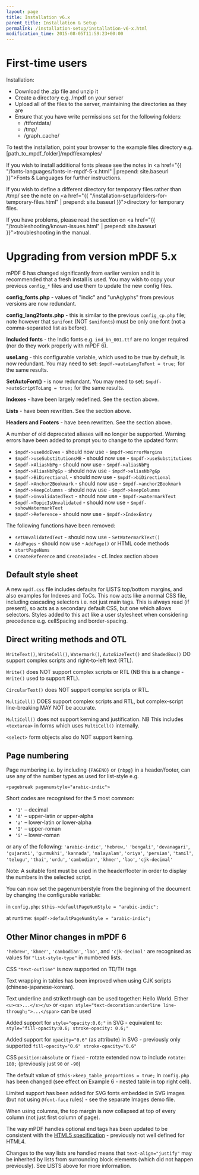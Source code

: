 ```yaml
---
layout: page
title: Installation v6.x
parent_title: Installation & Setup
permalink: /installation-setup/installation-v6-x.html
modification_time: 2015-08-05T11:59:23+00:00
---
```


# First-time users

Installation:

- Download the .zip file and unzip it
- Create a directory e.g. <span class="filename">/mpdf</span> on your server
- Upload all of the files to the server, maintaining the directories as they are
- Ensure that you have write permissions set for the following folders:
    + <span class="filename">/ttfontdata/</span>
    + <span class="filename">/tmp/</span>
    + <span class="filename">/graph_cache/</span>

To test the installation, point your browser to the example files directory e.g. 
<span class="filename">[path_to_mpdf_folder]/mpdf/examples/</span>

If you wish to install additional fonts please see the notes in 
<a href="{{ "/fonts-languages/fonts-in-mpdf-5-x.html" | prepend: site.baseurl }}">Fonts &amp; Languages</a> 
for further instructions.

If you wish to define a different directory for temporary files rather than <span class="filename">/tmp/</span> see 
the note on <a href="{{ "/installation-setup/folders-for-temporary-files.html" | prepend: site.baseurl }}">directory 
for temporary files</a>.

If you have problems, please read the section on 
<a href="{{ "/troubleshooting/known-issues.html" | prepend: site.baseurl }}">troubleshooting</a> in the manual.

# Upgrading from version mPDF 5.x

mPDF 6 has changed significantly from earlier version and it is recommended that a fresh install is used. You may 
wish to copy your previous `config_*` files and use them to update the new config files.

**config_fonts.php** - values of "indic" and "unAglyphs" from previous versions are now redundant.

**config_lang2fonts.php** - this is similar to the previous `config_cp.php` file; note however that 
`$unifont` (NOT `$unifonts`) must be only one font (not a comma-separated list as before).

**Included fonts** - the Indic fonts e.g. `ind_bn_001.ttf` are no longer required (nor do they work properly with mPDF 6).

**useLang** - this configurable variable, which used to be true by default, is now redundant. You may need to set: 
`$mpdf->autoLangToFont = true;` for the same results.

**SetAutoFont()** - is now redundant. You may need to set: `$mpdf->autoScriptToLang = true;` for the same results.

**Indexes** - have been largely redefined. See the section above.

**Lists** - have been rewritten. See the section above.

**Headers and Footers** - have been rewritten. See the section above.

A number of old deprecated aliases will no longer be supported. Warning errors have been added to prompt you to 
change to the updated form:

- `$mpdf->useOddEven` - should now use - `$mpdf->mirrorMargins`
- `$mpdf->useSubstitutionsMB` - should now use - `$mpdf->useSubstitutions`
- `$mpdf->AliasNbPg` - should now use - `$mpdf->aliasNbPg`
- `$mpdf->AliasNbPgGp` - should now use - `$mpdf->aliasNbPgGp`
- `$mpdf->BiDirectional` - should now use - `$mpdf->biDirectional`
- `$mpdf->Anchor2Bookmark` - should now use - `$mpdf->anchor2Bookmark`
- `$mpdf->KeepColumns` - should now use - `$mpdf->keepColumns`
- `$mpdf->UnvalidatedText` - should now use - `$mpdf->watermarkText`
- `$mpdf->TopicIsUnvalidated` - should now use - `$mpdf->showWatermarkText`
- `$mpdf->Reference` - should now use - `$mpdf->IndexEntry`

The following functions have been removed:

- `setUnvalidatedText` - should now use - `SetWatermarkText()` 
- `AddPages` - should now use - `AddPage()` or HTML code methods 
- `startPageNums`
- `CreateReference` and `CreateIndex` - cf. Index section above

## Default style sheet

A new `mpdf.css` file includes defaults for LISTS top/bottom margins, and also examples for Indexes and ToCs. 
This now acts like a normal CSS file, including cascading selectors i.e. not just main tags. This is always read 
(if present), so acts as a secondary default CSS, but one which allows selectors. Styles added to this act like a 
user stylesheet when considering precedence e.g. cellSpacing and border-spacing.

## Direct writing methods and OTL

`WriteText()`, `WriteCell()`, `Watermark()`, `AutoSizeText()` and `ShadedBox()` DO support complex scripts and right-to-left 
text (RTL).

`Write()` does NOT support complex scripts or RTL (NB this is a change - `Write()` used to support RTL).

`CircularText()` does NOT support complex scripts or RTL.

`MultiCell()` DOES support complex scripts and RTL, but complex-script line-breaking MAY NOT be accurate.

`MultiCell()` does not support kerning and justification. NB This includes `<textarea>` in forms which uses 
`MultiCell()` internally.

`<select>` form objects also do NOT support kerning.

## Page numbering

Page numbering i.e. by including `{PAGENO}` or `{‌nbpg}` in a header/footer, can use any of the number types as 
used for list-style e.g.

`<pagebreak pagenumstyle="arabic-indic">`

Short codes are recognised for the 5 most common:

- `'1'` – decimal
- `'A'` – upper-latin or upper-alpha
- `'a'` – lower-latin or lower-alpha
- `'I'` – upper-roman
- `'i'` – lower-roman

or any of the following: `'arabic-indic'`, `'hebrew,'` `'bengali'`, `'devanagari'`, `'gujarati'`, `'gurmukhi'`, `'kannada'`, `'malayalam'`, `'oriya'`, 
`'persian'`, `'tamil'`, `'telugu'`, `'thai'`, `'urdu'`, `'cambodian'`, `'khmer'`, `'lao'`, `'cjk-decimal'`

Note: A suitable font must be used in the header/footer in order to display the numbers in the selected script.

You can now set the pagenumberstyle from the beginning of the document by changing the configurable variable:

in `config.php`: `$this->defaultPageNumStyle = "arabic-indic";`

at runtime: `$mpdf->defaultPageNumStyle = "arabic-indic";`

## Other Minor changes in mPDF 6

`'hebrew'`, `'khmer'`, `'cambodian'`, `'lao'`, and `'cjk-decimal'` are recognised as values for 
`"list-style-type"` in numbered lists.

CSS `"text-outline"` is now supported on TD/TH tags

Text wrapping in tables has been improved when using CJK scripts (chinese-japanese-korean).

Text underline and strikethrough can be used together: <span>Hello World</span>. 
Either `<u><s>...</s></u>` 
or `<span style="text-decoration:underline line-through;">...</span>` can be used

Added support for `style="opacity:0.6;"` in SVG - equivalent to: `style="fill-opacity:0.6; stroke-opacity: 0.6;"`

Added support for `opacity="0.6"` (as attribute) in SVG - previously only supported 
`fill-opacity="0.6" stroke-opacity="0.6"`

CSS `position:absolute` or `fixed` - rotate extended now to include `rotate: 180;` (previously just `90` or `-90`)

The default value of `$this->keep_table_proportions = true;` in `config.php` has been changed (see effect on 
Example 6 - nested table in top right cell).

Limited support has been added for SVG fonts embedded in SVG images (but not using `@font-face` rules) - 
see the separate Images demo file.

When using columns, the top margin is now collapsed at top of every column (not just first column of page).

The way mPDF handles optional end tags has been updated to be consistent with the 
<a href="http://www.w3.org/TR/html5/syntax.html#optional-tags">HTML5 specification</a> - previously not well
defined for HTML4.

Changes to the way lists are handled means that `text-align="justify"` may be inherited by lists from surrounding 
block elements (which did not happen previously). See LISTS above for more information.

